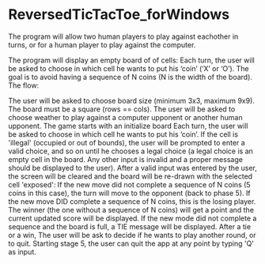 # ReversedTicTacToe_forWindows
The program will allow two human players to play against eachother in turns, or for a human player to play against the computer.

The program will display an empty board of of cells: Each turn, the user will be asked to choose in which cell he wants to put his ‘coin’ (‘X’ or ‘O’). The goal is to avoid having a sequence of N coins (N is the width of the board). The flow:

The user will be asked to choose board size (minimum 3x3, maximum 9x9). The board must be a square (rows == cols).
The user will be asked to choose weather to play against a computer upponent or another human upponent.
The game starts with an initialize board
Each turn, the user will be asked to choose in which cell he wants to put his ‘coin’. If the cell is 'illegal' (occupied or out of bounds), the user will be prompted to enter a valid choice, and so on until he chooses a legal choice (a legal choice is an empty cell in the board. Any other input is invalid and a proper message should be displayed to the user).
After a valid input was entered by the user, the screen will be cleared and the board will be re-drawn with the selected cell 'exposed':
If the new move did not complete a sequence of N coins (5 coins in this case), the turn will move to the opponent (back to phase 5).
If the new move DID complete a sequence of N coins, this is the losing player. The winner (the one without a sequence of N coins) will get a point and the current updated score will be displayed.
If the new mode did not complete a sequence and the board is full, a TIE message will be displayed.
After a tie or a win, The user will be ask to decide if he wants to play another round, or to quit.
Starting stage 5, the user can quit the app at any point by typing 'Q' as input.
